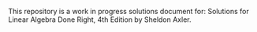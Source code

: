 This repository is a work in progress solutions document for: Solutions for Linear Algebra Done Right, 4th Edition by Sheldon Axler. 
